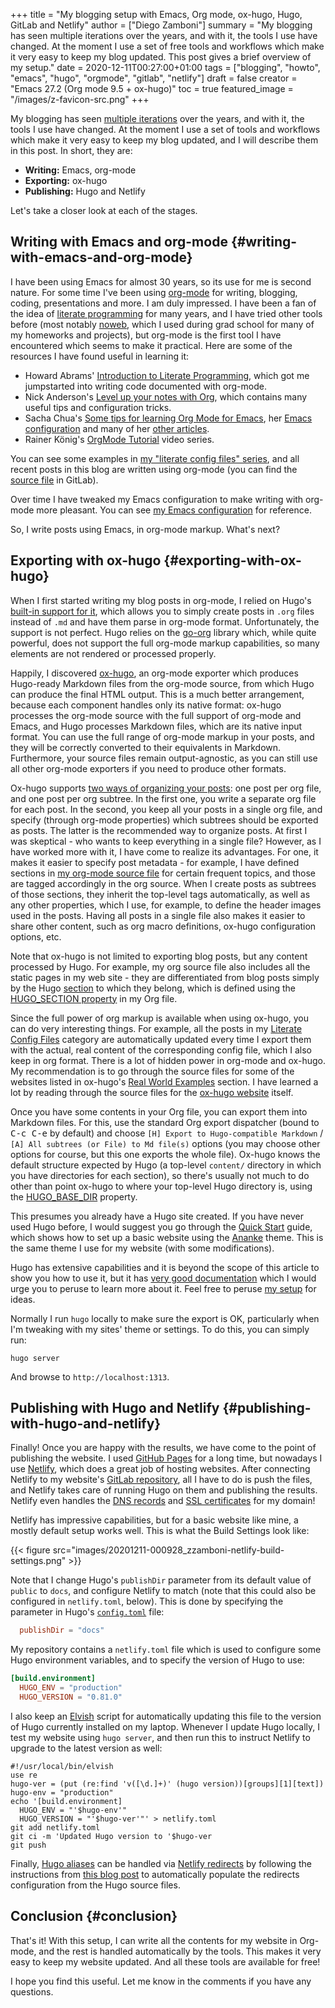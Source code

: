 +++
title = "My blogging setup with Emacs, Org mode, ox-hugo, Hugo, GitLab and Netlify"
author = ["Diego Zamboni"]
summary = "My blogging has seen multiple iterations over the years, and with it, the tools I use have changed. At the moment I use a set of free tools and workflows which make it very easy to keep my blog updated. This post gives a brief overview of my setup."
date = 2020-12-11T00:27:00+01:00
tags = ["blogging", "howto", "emacs", "hugo", "orgmode", "gitlab", "netlify"]
draft = false
creator = "Emacs 27.2 (Org mode 9.5 + ox-hugo)"
toc = true
featured_image = "/images/z-favicon-src.png"
+++

My blogging has seen [multiple iterations](/about/#my-online-past) over the years, and with it, the tools I use have changed. At the moment I use a set of tools and workflows which make it very easy to keep my blog updated, and I will describe them in this post. In short, they are:

-   **Writing:** Emacs, org-mode
-   **Exporting:** ox-hugo
-   **Publishing:** Hugo and Netlify

Let's take a closer look at each of the stages.


## Writing with Emacs and org-mode {#writing-with-emacs-and-org-mode}

I have been using Emacs for almost 30 years, so its use for me is second nature. For some time I've been using [org-mode](https://orgmode.org/) for writing, blogging, coding, presentations and more. I am duly impressed. I have been a fan of the idea of [literate programming](https://en.wikipedia.org/wiki/Literate%5Fprogramming) for many years, and I have tried other tools before (most notably [noweb](https://www.cs.tufts.edu/~nr/noweb/), which I used during grad school for many of my homeworks and projects), but org-mode is the first tool I have encountered which seems to make it practical. Here are some of the resources I have found useful in learning it:

-   Howard Abrams' [Introduction to Literate Programming](http://www.howardism.org/Technical/Emacs/literate-programming-tutorial.html), which got me jumpstarted into writing code documented with org-mode.
-   Nick Anderson's [Level up your notes with Org](https://github.com/nickanderson/Level-up-your-notes-with-Org), which contains many useful tips and configuration tricks.
-   Sacha Chua's [Some tips for learning Org Mode for Emacs](http://sachachua.com/blog/2014/01/tips-learning-org-mode-emacs/), her [Emacs configuration](http://pages.sachachua.com/.emacs.d/Sacha.html) and many of her [other articles](http://sachachua.com/blog/category/emacs/).
-   Rainer König's [OrgMode Tutorial](https://www.youtube.com/playlist?list=PLVtKhBrRV%5FZkPnBtt%5FTD1Cs9PJlU0IIdE) video series.

You can see some examples in [my "literate config files" series](/tags/literateconfig/), and all recent posts in this blog are written using org-mode (you can find the [source file](https://gitlab.com/zzamboni/zzamboni.org/-/blob/master/content-org/zzamboni.org) in GitLab).

Over time I have tweaked my Emacs configuration to make writing with org-mode more pleasant. You can see [my Emacs configuration](/post/my-doom-emacs-configuration-with-commentary/) for reference.

So, I write posts using Emacs, in org-mode markup. What's next?


## Exporting with ox-hugo {#exporting-with-ox-hugo}

When I first started writing my blog posts in org-mode, I relied on Hugo's [built-in support for it](https://gohugo.io/content-management/formats/), which allows you to simply create posts in `.org` files instead of `.md` and have them parse in org-mode format. Unfortunately, the support is not perfect. Hugo relies on the [go-org](https://github.com/niklasfasching/go-org) library which, while quite powerful, does not support the full org-mode markup capabilities, so many elements are not rendered or processed properly.

Happily, I discovered [ox-hugo](https://ox-hugo.scripter.co/), an org-mode exporter which produces Hugo-ready Markdown files from the org-mode source, from which Hugo can produce the final HTML output. This is a much better arrangement, because each component handles only its native format: ox-hugo processes the org-mode source with the full support of org-mode and Emacs, and Hugo processes Markdown files, which are its native input format. You can use the full range of org-mode markup in your posts, and they will be correctly converted to their equivalents in Markdown. Furthermore, your source files remain output-agnostic, as you can still use all other org-mode exporters if you need to produce other formats.

Ox-hugo supports [two ways of organizing your posts](https://ox-hugo.scripter.co/#screenshot-one-post-per-subtree): one post per org file, and one post per org subtree. In the first one, you write a separate org file for each post. In the second, you keep all your posts in a single org file, and specify (through org-mode properties) which subtrees should be exported as posts. The latter is the recommended way to organize posts. At first I was skeptical - who wants to keep everything in a single file? However, as I have worked more with it, I have come to realize its advantages. For one, it makes it easier to specify post metadata - for example, I have defined sections in [my org-mode source file](https://gitlab.com/zzamboni/zzamboni.org/-/blob/master/content-org/zzamboni.org) for certain frequent topics, and those are tagged accordingly in the org source. When I create posts as subtrees of those sections, they inherit the top-level tags automatically, as well as any other properties, which I use, for example, to define the header images used in the posts. Having all posts in a single file also makes it easier to share other content, such as org macro definitions, ox-hugo configuration options, etc.

Note that ox-hugo is not limited to exporting blog posts, but any content processed by Hugo. For example, my org source file also includes all the static pages in my web site - they are differentiated from blog posts simply by the Hugo [section](https://gohugo.io/content-management/sections/) to which they belong, which is defined using the [HUGO\_SECTION property](https://ox-hugo.scripter.co/doc/usage/#before-you-export) in my Org file.

Since the full power of org markup is available when using ox-hugo, you can do very interesting things. For example, all the posts in my [Literate Config Files](/tags/literateconfig/) category are automatically updated every time I export them with the actual, real content of the corresponding config file, which I also keep in org format. There is a lot of hidden power in org-mode and ox-hugo. My recommendation is to go through the source files for some of the websites listed in ox-hugo's [Real World Examples](https://ox-hugo.scripter.co/doc/examples/) section. I have learned a lot by reading through the source files for the [ox-hugo website](https://github.com/kaushalmodi/ox-hugo/tree/master/doc) itself.

Once you have some contents in your Org file, you can export them into Markdown files. For this, use the standard Org export dispatcher (bound to <kbd>C-c C-e</kbd> by default) and choose `[H] Export to Hugo-compatible Markdown` / `[A] All subtrees (or File) to Md file(s)` options (you may choose other options for course, but this one exports the whole file). Ox-hugo knows the default structure expected by Hugo (a top-level `content/` directory in which you have directories for each section), so there's usually not much to do other than point ox-hugo to where your top-level Hugo directory is, using the [HUGO\_BASE\_DIR](https://ox-hugo.scripter.co/doc/usage/#before-you-export) property.

<div class="tip">
  <div></div>

This presumes you already have a Hugo site created. If you have never used Hugo before, I would suggest you go through the [Quick Start](http://gohugo.io/getting-started/quick-start/) guide, which shows how to set up a basic website using the [Ananke](https://github.com/theNewDynamic/gohugo-theme-ananke) theme. This is the same theme I use for my website (with some modifications).

</div>

Hugo has extensive capabilities and it is beyond the scope of this article to show you how to use it, but it has [very good documentation](https://gohugo.io/documentation/) which I would urge you to peruse to learn more about it. Feel free to peruse [my setup](https://gitlab.com/zzamboni/zzamboni.org) for ideas.

Normally I run `hugo` locally to make sure the export is OK, particularly when I'm tweaking with my sites' theme or settings. To do this, you can simply run:

```shell
hugo server
```

And browse to `http://localhost:1313`.


## Publishing with Hugo and Netlify {#publishing-with-hugo-and-netlify}

Finally! Once you are happy with the results, we have come to the point of publishing the website. I used [GitHub Pages](https://pages.github.com/) for a long time, but nowadays I use [Netlify](https://www.netlify.com/), which does a great job of hosting websites. After connecting Netlify to my website's [GitLab repository](https://gitlab.com/zzamboni/zzamboni.org), all I have to do is push the files, and Netlify takes care of running Hugo on them and publishing the results. Netlify even handles the [DNS records](https://docs.netlify.com/domains-https/netlify-dns/) and [SSL certificates](https://docs.netlify.com/domains-https/https-ssl/) for my domain!

Netlify has impressive capabilities, but for a basic website like mine, a mostly default setup works well. This is what the Build Settings look like:

{{< figure src="images/20201211-000928_zzamboni-netlify-build-settings.png" >}}

Note that I change Hugo's `publishDir` parameter from its default value of `public` to `docs`, and configure Netlify to match (note that this could also be configured in `netlify.toml`, below). This is done by specifying the parameter in Hugo's [`config.toml`](https://gitlab.com/zzamboni/zzamboni.org/-/blob/master/config.toml#L9) file:

```toml
  publishDir = "docs"
```

My repository contains a `netlify.toml` file which is used to configure some Hugo environment variables, and to specify the version of Hugo to use:

```toml
[build.environment]
  HUGO_ENV = "production"
  HUGO_VERSION = "0.81.0"
```

I also keep an [Elvish](/tags/elvish/) script for automatically updating this file to the version of Hugo currently installed on my laptop. Whenever I update Hugo locally, I test my website using `hugo server`, and then run this to instruct Netlify to upgrade to the latest version as well:

```elvish
#!/usr/local/bin/elvish
use re
hugo-ver = (put (re:find 'v([\d.]+)' (hugo version))[groups][1][text])
hugo-env = "production"
echo '[build.environment]
  HUGO_ENV = "'$hugo-env'"
  HUGO_VERSION = "'$hugo-ver'"' > netlify.toml
git add netlify.toml
git ci -m 'Updated Hugo version to '$hugo-ver
git push
```

Finally, [Hugo aliases](https://gohugo.io/content-management/urls/#aliases) can be handled via [Netlify redirects](https://docs.netlify.com/routing/redirects/) by following the instructions from [this blog post](https://gohugo.io/news/http2-server-push-in-hugo/) to automatically populate the redirects configuration from the Hugo source files.


## Conclusion {#conclusion}

That's it! With this setup, I can write all the contents for my website in Org-mode, and the rest is handled automatically by the tools. This makes it very easy to keep my website updated. And all these tools are available for free!

I hope you find this useful. Let me know in the comments if you have any questions.
